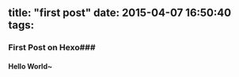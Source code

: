 title: "first post"
date: 2015-04-07 16:50:40
tags:
---
### First Post on Hexo###

#### Hello World~